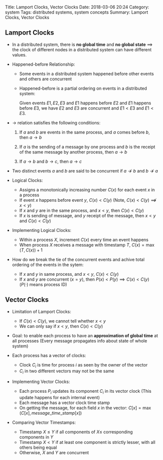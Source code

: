 Title: Lamport Clocks, Vector Clocks
Date: 2018-03-06 20:24
Category: system
Tags: distributed systems, system concepts
Summary: Lamport Clocks, Vector Clocks

## Lamport Clocks

- In a distributed system, there is **no global time** and **no global state** $\implies$ the clock of different nodes in a distributed system
can have different values.
- Happened-before Relationship:
    
    - Some events in a distributed system happened before other events and others are concurrent
    - Happened-before is a partial ordering on events in a distributed system:

        Given events $E1, E2, E3$ and $E1$ happens before $E2$ and $E1$ happens before $E3$, we have $E2$ and $E3$ are concurrent and
        $E1 < E3$ and $E1 < E3$.

- $\rightarrow$ relation satisfies the following conditions:

    1) If $a$ and $b$ are events in the same process, and $a$ comes before $b$, then $a \rightarrow b$

    2) If $a$ is the sending of a message by one process and $b$ is the receipt of the same message by another process, then $a \rightarrow b$

    3) If $a \rightarrow b$ and $b \rightarrow c$, then $a \rightarrow c$

- Two distinct events $a$ and $b$ are said to be concurrent if $a \not\rightarrow b$ and $b \not\rightarrow a$

- Logical Clocks:

    - Assigns a monotonically increasing number $C(x)$ for each event $x$ in a process 
    - If event $x$ happens before event $y$, $C(x) < C(y)$ (Note, $C(x) < C(y) \not\implies x < y$)
    - If $x$ and $y$ are in the same process, and $x < y$, then $C(x) < C(y)$
    - If $x$ is sending of message, and $y$ receipt of the message, then $x < y$ and $C(x) < C(y)$

- Implementing Logical Clocks:

    - Within a process $X$, increment $C(x)$ every time an event happens
    - When process $X$ receives a message with timestamp $T$, $C(x) = \max(T, C(x)) + 1$

- How do we break the tie of the concurrent events and achive total ordering of the events in the sytem:

    - If $x$ and $y$ in same process, and $x < y$, $C(x) < C(y)$
    - If $x$ and $y$ are concurrent ($x = y$), then $P(x) < P(y) \implies C(x) < C(y)$ ($P(\cdot)$ means process ID)

## Vector Clocks

- Limitation of Lamport Clocks:

    - If $C(x) < C(y)$, we cannot tell whether $x < y$
    - We can only say if $x < y$, then $C(x) < C(y)$

- Goal: to enable each process to have an **approximation of global time** at all processes (Every message propagates info
about state of whole system)

- Each process has a vector of clocks: 

    - Clock $C_i$ is time for process $i$ as seen by the owner of the vector 
    - $C_i$ in two different vectors may not be the same

- Implementing Vector Clocks:

    - Each process $P_i$ updates its component $C_i$ in its vector clock (This update happens for each internal event)
    - Each message has a vector clock time stamp
    - On getting the message, for each field $x$ in the vector: $C[x] = \max(C[x], message\_time\_stamp[x])$

- Comparing Vector Timestamps:

    - Timestamp $X \le Y$ if all components of $X \le$ corresponding components in $Y$
    - Timestamp $X < Y$ if at least one component is strictly lesser, with all others being equal  
    - Otherwise, $X$ and $Y$ are concurrent